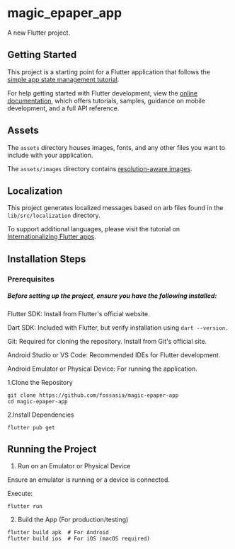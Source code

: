 # magic_epaper_app

A new Flutter project.

## Getting Started

This project is a starting point for a Flutter application that follows the
[simple app state management
tutorial](https://flutter.dev/to/state-management-sample).

For help getting started with Flutter development, view the
[online documentation](https://docs.flutter.dev), which offers tutorials,
samples, guidance on mobile development, and a full API reference.

## Assets

The `assets` directory houses images, fonts, and any other files you want to
include with your application.

The `assets/images` directory contains [resolution-aware
images](https://flutter.dev/to/resolution-aware-images).

## Localization

This project generates localized messages based on arb files found in
the `lib/src/localization` directory.

To support additional languages, please visit the tutorial on
[Internationalizing Flutter apps](https://flutter.dev/to/internationalization).


## Installation Steps

### Prerequisites

##### Before setting up the project, ensure you have the following installed:

Flutter SDK: Install from Flutter's official website.

Dart SDK: Included with Flutter, but verify installation using ```dart --version.```

Git: Required for cloning the repository. Install from Git's official site.

Android Studio or VS Code: Recommended IDEs for Flutter development.

Android Emulator or Physical Device: For running the application.


1.Clone the Repository
```
git clone https://github.com/fossasia/magic-epaper-app
cd magic-epaper-app
```

2.Install Dependencies
```
flutter pub get
```

## Running the Project

1. Run on an Emulator or Physical Device

Ensure an emulator is running or a device is connected.

Execute:
```
flutter run
```
2. Build the App (For production/testing)
```
flutter build apk  # For Android
flutter build ios  # For iOS (macOS required)
```
